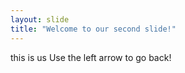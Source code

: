 ```yaml
---
layout: slide
title: "Welcome to our second slide!"
---
```

this is us
Use the left arrow to go back!
